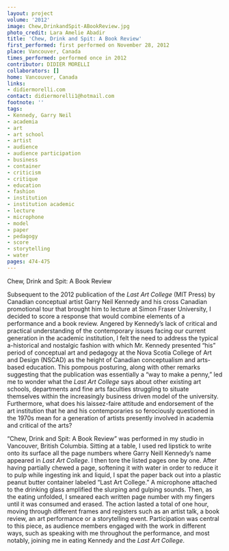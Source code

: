 ```yaml
---
layout: project
volume: '2012'
image: Chew,DrinkandSpit-ABookReview.jpg
photo_credit: Lara Amelie Abadir
title: 'Chew, Drink and Spit: A Book Review'
first_performed: first performed on November 28, 2012
place: Vancouver, Canada
times_performed: performed once in 2012
contributor: DIDIER MORELLI
collaborators: []
home: Vancouver, Canada
links:
- didiermorelli.com
contact: didiermorelli1@hotmail.com
footnote: ''
tags:
- Kennedy, Garry Neil
- academia
- art
- art school
- artist
- audience
- audience participation
- business
- container
- criticism
- critique
- education
- fashion
- institution
- institution academic
- lecture
- microphone
- model
- paper
- pedagogy
- score
- storytelling
- water
pages: 474-475
---
```


Chew, Drink and Spit: A Book Review

Subsequent to the 2012 publication of the _Last Art College_ (MIT Press) by Canadian conceptual artist Garry Neil Kennedy and his cross Canadian promotional tour that brought him to lecture at Simon Fraser University, I decided to score a response that would combine elements of a performance and a book review. Angered by Kennedy’s lack of critical and practical understanding of the contemporary issues facing our current generation in the academic institution, I felt the need to address the typical a-historical and nostalgic fashion with which Mr. Kennedy presented “his” period of conceptual art and pedagogy at the Nova Scotia College of Art and Design (NSCAD) as the height of Canadian conceptualism and arts-based education. This pompous posturing, along with other remarks suggesting that the publication was essentially a “way to make a penny,” led me to wonder what the _Last Art College_ says about other existing art schools, departments and fine arts faculties struggling to situate themselves within the increasingly business driven model of the university. Furthermore, what does his laissez-faire attitude and endorsement of the art institution that he and his contemporaries so ferociously questioned in the 1970s mean for a generation of artists presently involved in academia and critical of the arts?

“Chew, Drink and Spit: A Book Review” was performed in my studio in Vancouver, British Columbia. Sitting at a table, I used red lipstick to write onto its surface all the page numbers where Garry Neill Kennedy’s name appeared in _Last Art College_. I then tore the listed pages one by one. After having partially chewed a page, softening it with water in order to reduce it to pulp while ingesting ink and liquid, I spat the paper back out into a plastic peanut butter container labeled “Last Art College.” A microphone attached to the drinking glass amplified the slurping and gulping sounds. Then, as the eating unfolded, I smeared each written page number with my fingers until it was consumed and erased. The action lasted a total of one hour, moving through different frames and registers such as an artist talk, a book review, an art performance or a storytelling event. Participation was central to this piece, as audience members engaged with the work in different ways, such as speaking with me throughout the performance, and most notably, joining me in eating Kennedy and the _Last Art College_.
